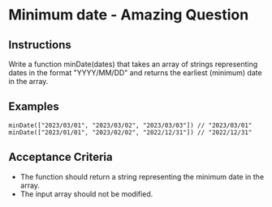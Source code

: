 # Minimum date - Amazing Question

## Instructions

Write a function minDate(dates) that takes an array of strings representing dates in the format "YYYY/MM/DD" and returns the earliest (minimum) date in the array.

## Examples

```
minDate(["2023/03/01", "2023/03/02", "2023/03/03"]) // "2023/03/01"
minDate(["2023/01/01", "2023/02/02", "2022/12/31"]) // "2022/12/31"
```

## Acceptance Criteria

- The function should return a string representing the minimum date in the array.
- The input array should not be modified.
